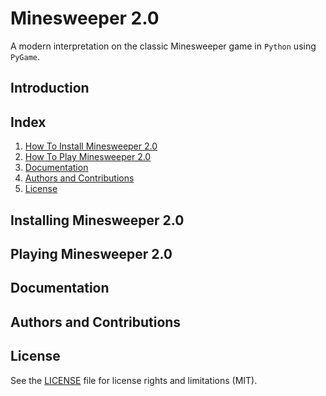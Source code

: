 # Minesweeper 2.0
A modern interpretation on the classic Minesweeper game in `Python` using `PyGame`.
## Introduction
## Index
1. [How To Install Minesweeper 2.0](#installing-minesweeper-20)
2. [How To Play Minesweeper 2.0](#playing-minesweeper-20)
3. [Documentation](#documentation)
4. [Authors and Contributions](#authors-and-contributions)
5. [License](#license)

## Installing Minesweeper 2.0
## Playing Minesweeper 2.0
## Documentation
## Authors and Contributions
## License
See the [LICENSE](LICENSE.txt) file for license rights and limitations (MIT).
